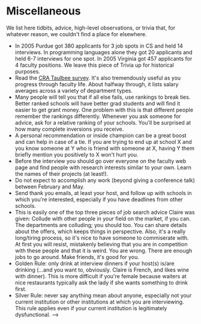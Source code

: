 # Miscellaneous

We list here tidbits, advice, high-level observations, or trivia that, for whatever reason, we couldn't find a place for elsewhere. 

- In 2005 Purdue got 380 applicants for 3 job spots in CS and held 14
interviews. In programming languages alone they got 20 applicants and held
6-7 interviews for one spot. In 2005 Virginia got 457 applicants for 4
faculty positions. We leave this piece of Trivia up for historical purposes.
-  Read the <a href="http://www.cra.org/statistics/">CRA Taulbee survey</a>.  It's also tremendously useful as you progress through faculty life.  About halfway through, it lists salary averages across a variety of department types.  
-  Many people will tell you that if all else fails, use rankings to break
ties. Better ranked schools will have better grad students and will find it
easier to get grant money. One problem with this is that different people
remember the rankings differently. Whenever you ask someone for advice, ask
for a relative ranking of your schools. You'll be surprised at how many
complete inversions you receive. 
-  A personal recommendation or inside champion can be a great boost and can
help in case of a tie. If you are trying to end up at school X and you know
someone at Y who is friend with someone at X, having Y them briefly mention
you positively to X won't hurt you. 
- Before the interview you should go over everyone on the faculty web page
and find people with research interests similar to your own. Learn the
names of their projects (at least!). 
- Do not expect to accomplish any work (beyond giving a conference talk)
between February and May. 
- Send thank you emails, at least your host, and follow up with
schools in which you're interested, especially if you have deadlines from other
schools.  
- This is easily one of the top three pieces of job search advice Claire was
given: Collude with other people in your field on the market, if you can.
The departments are colluding; you should too.  You can share details about
the offers, which keeps things in perspective.  Also, it's a really long/tiring
process, so it's nice to have someone to commiserate with.  At first you will
resist, mistakenly believing that you are in competition with these people and
that it is weird.  You are wrong.  There are enough jobs to go around.  Make
friends, it's good for you.
- Golden Rule: only drink at interview dinners if your host(s) is/are drinking
(...and you want to, obviously.  Claire is French, and likes wine with dinner). This is
more difficult if you're female because waiters at nice restaurants typically
ask the lady if she wants something to drink first.
- Silver Rule: never say anything mean about anyone, especially not your current
institution or other institutions at which you are interviewing.  This rule
applies even if your current institution is legitimately dysfunctional. -->
